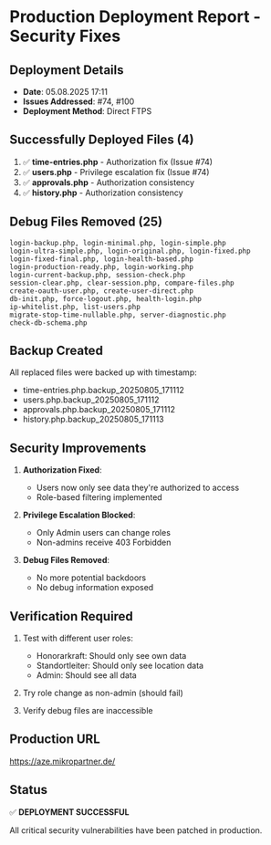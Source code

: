 # Production Deployment Report - Security Fixes

## Deployment Details
- **Date**: 05.08.2025 17:11
- **Issues Addressed**: #74, #100
- **Deployment Method**: Direct FTPS

## Successfully Deployed Files (4)
1. ✅ **time-entries.php** - Authorization fix (Issue #74)
2. ✅ **users.php** - Privilege escalation fix (Issue #74)
3. ✅ **approvals.php** - Authorization consistency
4. ✅ **history.php** - Authorization consistency

## Debug Files Removed (25)
```
login-backup.php, login-minimal.php, login-simple.php
login-ultra-simple.php, login-original.php, login-fixed.php
login-fixed-final.php, login-health-based.php
login-production-ready.php, login-working.php
login-current-backup.php, session-check.php
session-clear.php, clear-session.php, compare-files.php
create-oauth-user.php, create-user-direct.php
db-init.php, force-logout.php, health-login.php
ip-whitelist.php, list-users.php
migrate-stop-time-nullable.php, server-diagnostic.php
check-db-schema.php
```

## Backup Created
All replaced files were backed up with timestamp:
- time-entries.php.backup_20250805_171112
- users.php.backup_20250805_171112
- approvals.php.backup_20250805_171112
- history.php.backup_20250805_171113

## Security Improvements
1. **Authorization Fixed**: 
   - Users now only see data they're authorized to access
   - Role-based filtering implemented

2. **Privilege Escalation Blocked**:
   - Only Admin users can change roles
   - Non-admins receive 403 Forbidden

3. **Debug Files Removed**:
   - No more potential backdoors
   - No debug information exposed

## Verification Required
1. Test with different user roles:
   - Honorarkraft: Should only see own data
   - Standortleiter: Should only see location data
   - Admin: Should see all data

2. Try role change as non-admin (should fail)

3. Verify debug files are inaccessible

## Production URL
https://aze.mikropartner.de/

## Status
✅ **DEPLOYMENT SUCCESSFUL**

All critical security vulnerabilities have been patched in production.